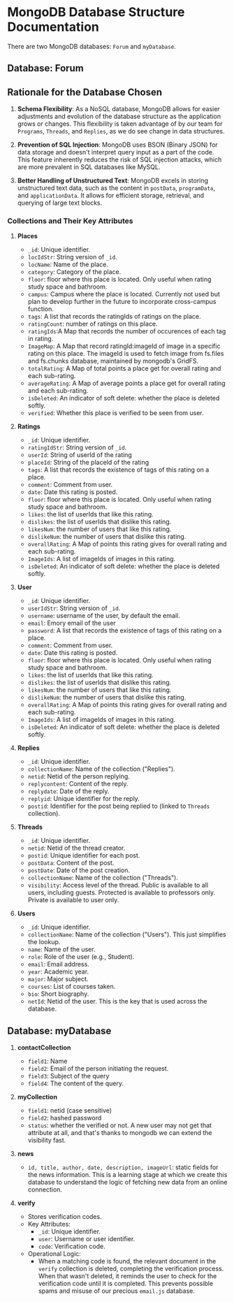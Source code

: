 # MongoDB Database Structure Documentation

There are two MongoDB databases: `Forum` and `myDatabase`.

## Database: Forum

## Rationale for the Database Chosen

1. **Schema Flexibility**: As a NoSQL database, MongoDB allows for easier adjustments and evolution of the database structure as the application grows or changes. This flexibility is taken advantage of by our team for `Programs`, `Threads`, and `Replies`, as we do see change in data structures. 

2. **Prevention of SQL Injection**: MongoDB uses BSON (Binary JSON) for data storage and doesn't interpret query input as a part of the code. This feature inherently reduces the risk of SQL injection attacks, which are more prevalent in SQL databases like MySQL. 

3. **Better Handling of Unstructured Text**: MongoDB excels in storing unstructured text data, such as the content in `postData`, `programData`, and `applicationData`. It allows for efficient storage, retrieval, and querying of large text blocks.

### Collections and Their Key Attributes

1. **Places** 
   - `_id`: Unique identifier.
   - `locIdStr`: String version of `_id`.
   - `locName`: Name of the place.
   - `category`: Category of the place.
   - `floor`: floor where this place is located. Only useful when rating study space and bathroom.
   - `campus`: Campus where the place is located. Currently not used but plan to develop further in the future to incorporate cross-campus function.
   - `tags`: A list that records the ratingIds of ratings on the place.
   - `ratingCount`: number of ratings on this place.
   - `ratingIds`:A Map that records the number of occurences of each tag in rating.
   - `ImageMap`: A Map that record ratingId:imageId of image in a specific rating on this place. The imageId is used to fetch image from fs.files and fs.chunks database, maintained by mongodb's GridFS.
   - `totalRating`: A Map of total points a place get for overall rating and each sub-rating.
   - `averageRating`: A Map of average points a place get for overall rating and each sub-rating.
   - `isDeleted`: An indicator of soft delete: whether the place is deleted softly.
   - `verified`: Whether this place is verified to be seen from user.

2. **Ratings** 
   - `_id`: Unique identifier.
   - `ratingIdStr`: String version of `_id`.
   - `userId`: String of userId of the rating
   - `placeId`: String of the placeId of the rating
   - `tags`: A list that records the existence of tags of this rating on a place.
   - `comment`: Comment from user.
   - `date`: Date this rating is posted.
   - `floor`: floor where this place is located. Only useful when rating study space and bathroom.
   - `likes`: the list of userIds that like this rating.
   - `dislikes`: the list of userIds that dislike this rating.
   - `likesNum`: the number of users that like this rating.
   - `dislikeNum`: the number of users that dislike this rating.
   - `overallRating`: A Map of points this rating gives for overall rating and each sub-rating.
   - `ImageIds`: A list of imageIds of images in this rating.
   - `isDeleted`: An indicator of soft delete: whether the place is deleted softly.

3. **User** 
   - `_id`: Unique identifier.
   - `userIdStr`: String version of `_id`.
   - `username`: username of the user, by default the email.
   - `email`: Emory email of the user
   - `password`: A list that records the existence of tags of this rating on a place.
   - `comment`: Comment from user.
   - `date`: Date this rating is posted.
   - `floor`: floor where this place is located. Only useful when rating study space and bathroom.
   - `likes`: the list of userIds that like this rating.
   - `dislikes`: the list of userIds that dislike this rating.
   - `likesNum`: the number of users that like this rating.
   - `dislikeNum`: the number of users that dislike this rating.
   - `overallRating`: A Map of points this rating gives for overall rating and each sub-rating.
   - `ImageIds`: A list of imageIds of images in this rating.
   - `isDeleted`: An indicator of soft delete: whether the place is deleted softly.

4. **Replies**
   - `_id`: Unique identifier.
   - `collectionName`: Name of the collection ("Replies").
   - `netid`: Netid of the person replying.
   - `replycontent`: Content of the reply.
   - `replydate`: Date of the reply.
   - `replyid`: Unique identifier for the reply.
   - `postid`: Identifier for the post being replied to (linked to `Threads` collection).

5. **Threads**
   - `_id`: Unique identifier.
   - `netid`: Netid of the thread creator.
   - `postid`: Unique identifier for each post.
   - `postData`: Content of the post.
   - `postDate`: Date of the post creation.
   - `collectionName`: Name of the collection ("Threads").
   - `visibility`: Access level of the thread. Public is available to all users, including guests. Protected is available to professors only. Private is available to user only.

6. **Users**
   - `_id`: Unique identifier.
   - `collectionName`: Name of the collection ("Users"). This just simplifies the lookup.
   - `name`: Name of the user.
   - `role`: Role of the user (e.g., Student).
   - `email`: Email address.
   - `year`: Academic year.
   - `major`: Major subject.
   - `courses`: List of courses taken.
   - `bio`: Short biography.
   - `netId`: Netid of the user. This is the key that is used across the database. 

## Database: myDatabase

1. **contactCollection**
   - `field1`: Name
   - `field2`: Email of the person initiating the request.
   - `field3`: Subject of the query
   - `field4`: The content of the query.

2. **myCollection**
   - `field1`: netid (case sensitive)
   - `field2`: hashed password
   - `status`: whether the verified or not. A new user may not get that attribute at all, and that's thanks to mongodb we can extend the visibility fast.

3. **news**
   - `id, title, author, date, description, imageUrl`: static fields for the news information. This is a learning stage at which we create this database to understand the logic of fetching new data from an online connection.

4. **verify**
   - Stores verification codes.
   - Key Attributes:
     - `_id`: Unique identifier.
     - `user`: Username or user identifier.
     - `code`: Verification code.
   - Operational Logic:
     - When a matching code is found, the relevant document in the `verify` collection is deleted, completing the verification process. When that wasn't deleted, it reminds the user to check for the verification code until it is completed. This prevents possible spams and misuse of our precious `email.js` database. 

